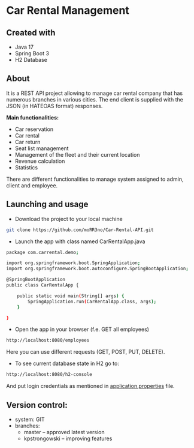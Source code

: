 # Car Rental Management

## Created with
* Java 17
* Spring Boot 3
* H2 Database


## About
It is a REST API project allowing to manage car rental company that has numerous branches in various cities. The end client is supplied with the JSON (in HATEOAS format) responses.

**Main functionalities:**
* Car reservation
* Car rental
* Car return
* Seat list management
* Management of the fleet and their current location
* Revenue calculation
* Statistics

There are different functionalities to manage system assigned to admin, client and employee.

## Launching and usage

* Download the project to your local machine
```bash
git clone https://github.com/moRR3no/Car-Rental-API.git
```
* Launch the app with class named CarRentalApp.java
```bash
package com.carrental.demo;

import org.springframework.boot.SpringApplication;
import org.springframework.boot.autoconfigure.SpringBootApplication;

@SpringBootApplication
public class CarRentalApp {

	public static void main(String[] args) {
		SpringApplication.run(CarRentalApp.class, args);
	}

}

```
* Open the app in your browser (f.e. GET all employees)
```bash
http://localhost:8080/employees
```
Here you can use different requests (GET, POST, PUT, DELETE).
*  To see current database state in H2 go to:
```bash
http://localhost:8080/h2-console
```
And put login credentials as mentioned in [application.properties](https://github.com/moRR3no/Car-Rental-API/blob/master/src/main/resources/application.properties) file.

## Version control: 
- system: GIT
- branches:
  - master – approved latest version
  - kpstrongowski – improving features
